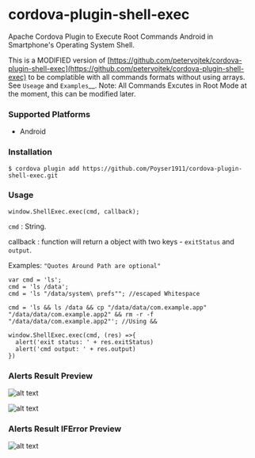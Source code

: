 # cordova-plugin-shell-exec

Apache Cordova Plugin to Execute Root Commands Android in Smartphone's Operating System Shell.


This is a MODIFIED version of [https://github.com/petervojtek/cordova-plugin-shell-exec](https://github.com/petervojtek/cordova-plugin-shell-exec) to be complatible with all commands formats without using arrays. <br/> See `Useage` and `Examples`__.
Note: All Commands Excutes in Root Mode at the moment, this can be modified later.


### Supported Platforms

* Android

### Installation

`$ cordova plugin add https://github.com/Poyser1911/cordova-plugin-shell-exec.git`

### Usage

```
window.ShellExec.exec(cmd, callback);
```

`cmd` : String.

callback : function will return a object with two keys - `exitStatus` and `output`.

Examples: `"Quotes Around Path are optional"`
```
var cmd = 'ls';
cmd = 'ls /data';
cmd = 'ls "/data/system\ prefs""; //escaped Whitespace

cmd = 'ls && ls /data && cp "/data/data/com.example.app" "/data/data/com.example.app2" && rm -r -f  "/data/data/com.example.app2"'; //Using &&
```

```
window.ShellExec.exec(cmd, (res) =>{
  alert('exit status: ' + res.exitStatus)
  alert('cmd output: ' + res.output)
})
```
### Alerts Result Preview
![alt text](http://poyser.pw/git/images/exitStatus.png "exitStatus")



![alt text](http://poyser.pw/git/images/output.png "output")

### Alerts Result IFError Preview
![alt text](http://poyser.pw/git/images/error.png "output")



```

